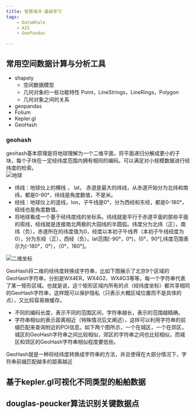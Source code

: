 ```yaml
---
title: 智慧海洋-基础学习
tags: 
    - DataWhale
    - AIS
    - GeoPandas

---
```


## 常用空间数据计算与分析工具

* shapely
    * 空间数据模型
    * 几何对象的一些功能特性
    Point，LineStrings，LineRings，Polygon
    * 几何对象之间的关系
* geopandas
* Folium
* Kepler.gl
* GeoHash

### geohash

geohash基本原理是将地球理解为一个二维平面，将平面递归分解成更小的子块，每个子块在一定经纬度范围内拥有相同的编码。可以满足对小规模数据进行经纬度的检索。  
![地球](earth.jpg)  
* 纬线：地球仪上的横线 ， lat， 赤道是最大的纬线，从赤道开始分为北纬和南纬，都是0-90°，纬线是角度数值，不是米。
* 经线：地球仪上的竖线，lon，子午线是0°，分为西经和东经，都是0-180°，经线也是角度数值。
* 将地球看成一个基于经纬度线的坐标系。纬线就是平行于赤道平面的那些平面的周线，经线就是连接南北两极的大园线的半圆弧。纬度分为北纬（正），南纬（负），赤道所在的纬度值为0，经度以本初子午线界（本初子午线经度为0），分为东经（正），西经（负）。lat范围[-90°，0°)，(0°，90°],纬度范围表示为[-180°，0°），（0°，180°]。  

![二维坐标](二位坐标.jpg) 

GeoHash将二维的经纬度转换成字符串，比如下图展示了北京9个区域的GeoHash字符串，分别是WX4ER，WX4G2、WX4G3等等，每一个字符串代表了某一矩形区域。也就是说，这个矩形区域内所有的点（经纬度坐标）都共享相同的GeoHash字符串，这样既可以保护隐私（只表示大概区域位置而不是具体的点），又比较容易做缓存。
* 不同的编码长度，表示不同的范围区间，字符串越长，表示的范围越精确。
* 字符串相似的表示距离相近（特殊情况后文阐述），这样可以利用字符串的前缀匹配来查询附近的POI信息。如下两个图所示，一个在城区，一个在郊区，城区的GeoHash字符串之间比较相似，郊区的字符串之间也比较相似，而城区和郊区的GeoHash字符串相似程度要低些。  

GeoHash就是一种将经纬度转换成字符串的方法，并且使得在大部分情况下，字符串前缀匹配越多的距离越近

## 基于kepler.gl可视化不同类型的船舶数据

## douglas-peucker算法识别关键数据点